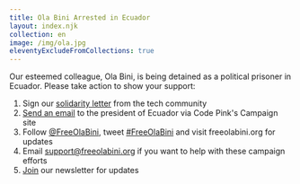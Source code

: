 ```yaml
---
title: Ola Bini Arrested in Ecuador
layout: index.njk
collection: en
image: /img/ola.jpg
eleventyExcludeFromCollections: true
---
```

Our esteemed colleague, Ola Bini, is being detained as a political prisoner in Ecuador. Please take action to show your support:

1) Sign our [solidarity letter] from the tech community
2) [Send an email] to the president of Ecuador via Code Pink's Campaign site
2) Follow [@FreeOlaBini], tweet [#FreeOlaBini] and visit freeolabini.org for updates
3) Email [support@freeolabini.org] if you want to help with these campaign efforts
4) [Join] our newsletter for updates

[solidarity letter]: /en/statement/
[Send an email]: https://www.codepink.org/free-ola-bini 
[@FreeOlaBini]: http://twitter.com/FreeOlaBini
[#FreeOlaBini]: https://twitter.com/intent/tweet?url=https://freeolabini.org&text=Digital+rights+defender+Ola+Bini+has+been+imprisoned+in+Ecuador.+Please+follow+@FreeOlaBini+%23FreeOlaBini&hashtags=FreeOlaBini
[support@freeolabini.org]: mailto:support@freeolabini.org
[Join]: /en/subscribe/

